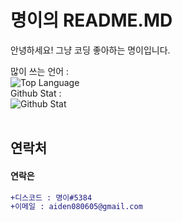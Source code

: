 # 명이의 README.MD

안녕하세요! 그냥 코딩 좋아하는 명이입니다.

많이 쓰는 언어 : <br/>
![Top Language](https://github-readme-stats.vercel.app/api/top-langs/?username=myoung2namur&theme=tokyonight)<br/>
Github Stat : <br/>
![Github Stat](https://github-readme-stats.vercel.app/api?username=myoung2namur&show_icons=true&theme=tokyonight)<br/>
<br/>
## 연락처

#### 연락은 
```diff
+디스코드 : 명이#5384
+이메일 : aiden080605@gmail.com
```
